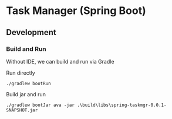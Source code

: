 # Task Manager (Spring Boot)

## Development

### Build and Run

Without IDE, we can build and run via Gradle

Run directly

``
./gradlew bootRun
``

Build jar and run

``
./gradlew bootJar
ava -jar .\build\libs\spring-taskmgr-0.0.1-SNAPSHOT.jar
``